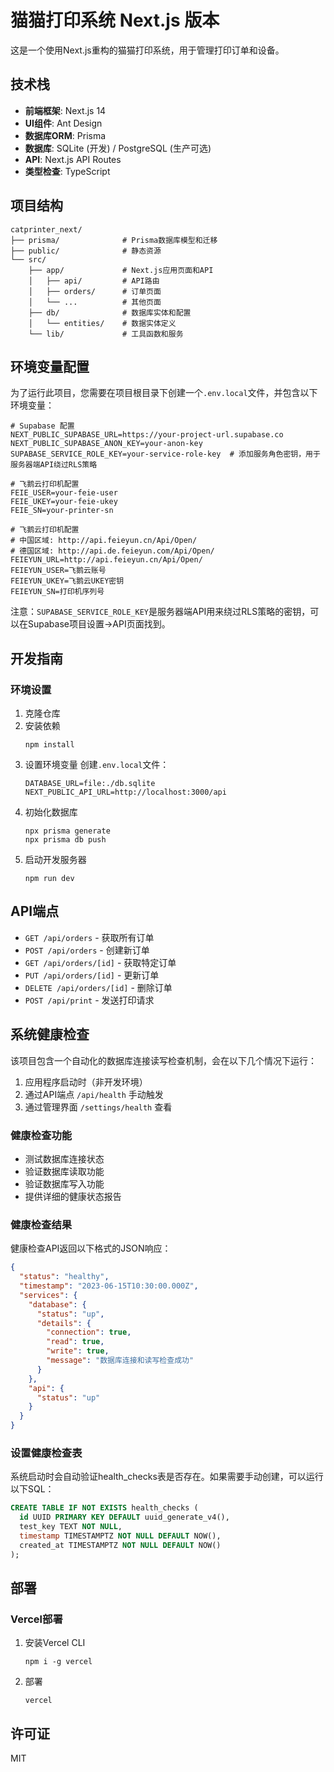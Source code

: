 # 猫猫打印系统 Next.js 版本

这是一个使用Next.js重构的猫猫打印系统，用于管理打印订单和设备。

## 技术栈

- **前端框架**: Next.js 14
- **UI组件**: Ant Design
- **数据库ORM**: Prisma
- **数据库**: SQLite (开发) / PostgreSQL (生产可选)
- **API**: Next.js API Routes
- **类型检查**: TypeScript

## 项目结构

```
catprinter_next/
├── prisma/              # Prisma数据库模型和迁移
├── public/              # 静态资源
└── src/
    ├── app/             # Next.js应用页面和API
    │   ├── api/         # API路由
    │   ├── orders/      # 订单页面
    │   └── ...          # 其他页面
    ├── db/              # 数据库实体和配置
    │   └── entities/    # 数据实体定义
    └── lib/             # 工具函数和服务
```

## 环境变量配置

为了运行此项目，您需要在项目根目录下创建一个`.env.local`文件，并包含以下环境变量：

```
# Supabase 配置
NEXT_PUBLIC_SUPABASE_URL=https://your-project-url.supabase.co
NEXT_PUBLIC_SUPABASE_ANON_KEY=your-anon-key
SUPABASE_SERVICE_ROLE_KEY=your-service-role-key  # 添加服务角色密钥，用于服务器端API绕过RLS策略

# 飞鹅云打印机配置
FEIE_USER=your-feie-user
FEIE_UKEY=your-feie-ukey
FEIE_SN=your-printer-sn

# 飞鹅云打印机配置
# 中国区域: http://api.feieyun.cn/Api/Open/
# 德国区域: http://api.de.feieyun.com/Api/Open/
FEIEYUN_URL=http://api.feieyun.cn/Api/Open/
FEIEYUN_USER=飞鹅云账号
FEIEYUN_UKEY=飞鹅云UKEY密钥
FEIEYUN_SN=打印机序列号
```

注意：`SUPABASE_SERVICE_ROLE_KEY`是服务器端API用来绕过RLS策略的密钥，可以在Supabase项目设置->API页面找到。

## 开发指南

### 环境设置

1. 克隆仓库
2. 安装依赖
   ```
   npm install
   ```
3. 设置环境变量
   创建`.env.local`文件：
   ```
   DATABASE_URL=file:./db.sqlite
   NEXT_PUBLIC_API_URL=http://localhost:3000/api
   ```
4. 初始化数据库
   ```
   npx prisma generate
   npx prisma db push
   ```
5. 启动开发服务器
   ```
   npm run dev
   ```

## API端点

- `GET /api/orders` - 获取所有订单
- `POST /api/orders` - 创建新订单
- `GET /api/orders/[id]` - 获取特定订单
- `PUT /api/orders/[id]` - 更新订单
- `DELETE /api/orders/[id]` - 删除订单
- `POST /api/print` - 发送打印请求

## 系统健康检查

该项目包含一个自动化的数据库连接读写检查机制，会在以下几个情况下运行：

1. 应用程序启动时（非开发环境）
2. 通过API端点 `/api/health` 手动触发
3. 通过管理界面 `/settings/health` 查看

### 健康检查功能

- 测试数据库连接状态
- 验证数据库读取功能
- 验证数据库写入功能
- 提供详细的健康状态报告

### 健康检查结果

健康检查API返回以下格式的JSON响应：

```json
{
  "status": "healthy",
  "timestamp": "2023-06-15T10:30:00.000Z",
  "services": {
    "database": {
      "status": "up",
      "details": {
        "connection": true,
        "read": true,
        "write": true,
        "message": "数据库连接和读写检查成功"
      }
    },
    "api": {
      "status": "up"
    }
  }
}
```

### 设置健康检查表

系统启动时会自动验证health_checks表是否存在。如果需要手动创建，可以运行以下SQL：

```sql
CREATE TABLE IF NOT EXISTS health_checks (
  id UUID PRIMARY KEY DEFAULT uuid_generate_v4(),
  test_key TEXT NOT NULL,
  timestamp TIMESTAMPTZ NOT NULL DEFAULT NOW(),
  created_at TIMESTAMPTZ NOT NULL DEFAULT NOW()
);
```

## 部署

### Vercel部署

1. 安装Vercel CLI
   ```
   npm i -g vercel
   ```
2. 部署
   ```
   vercel
   ```

## 许可证

MIT 